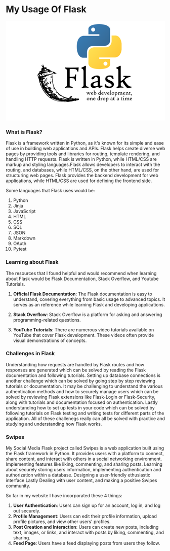 # My Usage Of Flask
![A picture of the flask symbol and python symbol](Flask.png)

### What is Flask?
Flask is a framework written in Python, as it's known for its simple and ease of use in building web applications and APIs. Flask helps create diverse web pages by providing tools and libraries for routing, template rendering, and handling HTTP requests. Flask is written in Python, while HTML/CSS are markup and styling languages.Flask allows developers to interact with the routing, and databases, while HTML/CSS, on the other hand, are used for structuring web pages. Flask provides the backend development for web applications, while HTML/CSS are used for defining the frontend side. 

Some languages that Flask uses would be: 
1. Python
2. Jinja 
3. JavaScript
4. HTML
5. CSS
6. SQL 
7. JSON 
8. Markdown
9. OAuth 
10. Pytest

### Learning about Flask

The resources that I found helpful and would recommend when learning about Flask would be Flask Documentation, Stack Overflow, and Youtube Tutorials.

1. **Official Flask Documentation**: The Flask documentation is easy to understand, covering everything from basic usage to advanced topics. It serves as an reference while learning Flask and developing applications.

2. **Stack Overflow**: Stack Overflow is a platform for asking and answering programming-related questions.

3. **YouTube Tutorials**: There are numerous video tutorials available on YouTube that cover Flask development. These videos often provide visual demonstrations of concepts.

### Challenges in Flask

Understanding how requests are handled by Flask routes and how responses are generated which can be solved by reading the Flask documentation and following tutorials. Setting up database connections is another challenge which can be solved by going step by step reviewing tutorials or documentation. It may be challenging to understand the various authentication methods and how to securely manage users which can be solved by reviewing Flask extensions like Flask-Login or Flask-Security, along with tutorials and documentation focused on authentication. Lastly understanding how to set up tests in your code which can be solved by following tutorials on Flask testing and writing tests for different parts of the application. All of these challenegs really can all be solved with practice and studying and understanding how Flask works.

### Swipes
My Social Media Flask project called Swipes is a web application built using the Flask framework in Python. It provides users with a platform to connect, share content, and interact with others in a social networking environment. Implementing features like liking, commenting, and sharing posts. Learning about securely storing users information, implementing authentication and authorization within a database. Designing a user-friendly ethusiastic interface.Lastly Dealing with user content, and making a positive Swipes community.

So far in my website I have incorporated these 4 things:

1. **User Authentication**: Users can sign up for an account, log in, and log out securely.
2. **Profile Management**: Users can edit their profile information, upload profile pictures, and view other users' profiles.
3. **Post Creation and Interaction**: Users can create new posts, including text, images, or links, and interact with posts by liking, commenting, and sharing.
4. **Feed Page**: Users have a feed displaying posts from users they follow.